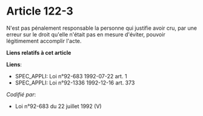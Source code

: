 # Article 122-3

N'est pas pénalement responsable la personne qui justifie avoir cru, par une erreur sur le droit qu'elle n'était pas en
mesure d'éviter, pouvoir légitimement accomplir l'acte.

**Liens relatifs à cet article**

**Liens**:

  - SPEC_APPLI: Loi n°92-683 1992-07-22 art. 1
  - SPEC_APPLI: Loi n°92-1336 1992-12-16 art. 373

_Codifié par_:

  - Loi n°92-683 du 22 juillet 1992 (V)
